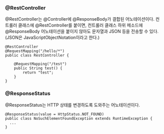 ### @RestController

@RestController는 @Controller에 @ResponseBody가 결합된 어노테이션이다. 컨트롤러 클래스에 @RestController를 붙이면, 컨트롤러 클래스 하위 메소드에 @ResponseBody 어노테이션을 붙이지 않아도 문자열과 JSON 등을 전송할 수 있다. (JSON은 JavaScriptObjectNotation이라고 한다.)

```
@RestController
@RequestMapping("/hello/*")
public class RestController {
    
    @RequestMapping("/test")
    public String test() {
        return "test";
    }
}
```

### @ResponseStatus

@ResponseStatus는 HTTP 상태를 변경하도록 도와주는 어노테이션이다.

```
@ResponseStatus(value = HttpStatus.NOT_FOUND)
public class NoSuchElementFoundException extends RuntimeException {
  ...
}
```

